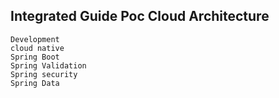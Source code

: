 

## Integrated Guide Poc Cloud Architecture

	Development
	cloud native
	Spring Boot
	Spring Validation 
	Spring security
	Spring Data


